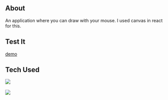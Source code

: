 ## About
An application where you can draw with your mouse.
I used canvas in react for this.

## Test It
[demo](https://https://luminous-klepon-459862.netlify.app/ "Canvas Drawing")

## Tech Used
<img align="left" src="https://img.shields.io/badge/-React-white?style=for-the-badge&logo=React&logoColor=#61DAFB"/>
</br>
</br>
<img align="left" src="https://img.shields.io/badge/-Styled%20Components-white?style=for-the-badge&logo=styled-components&logoColor=DB7093" />
